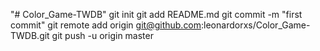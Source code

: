 "# Color_Game-TWDB"  git init git add README.md git commit -m "first commit" git remote add origin git@github.com:leonardorxs/Color_Game-TWDB.git git push -u origin master
